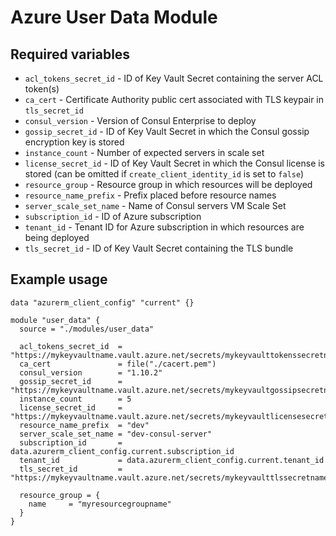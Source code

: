 # Azure User Data Module

## Required variables

* `acl_tokens_secret_id` - ID of Key Vault Secret containing the server ACL token(s)
* `ca_cert` - Certificate Authority public cert associated with TLS keypair in `tls_secret_id`
* `consul_version` - Version of Consul Enterprise to deploy
* `gossip_secret_id` - ID of Key Vault Secret in which the Consul gossip encryption key is stored
* `instance_count` - Number of expected servers in scale set
* `license_secret_id` - ID of Key Vault Secret in which the Consul license is stored (can be omitted if `create_client_identity_id` is set to `false`)
* `resource_group` - Resource group in which resources will be deployed
* `resource_name_prefix` - Prefix placed before resource names
* `server_scale_set_name` - Name of Consul servers VM Scale Set
* `subscription_id` - ID of Azure subscription
* `tenant_id` - Tenant ID for Azure subscription in which resources are being deployed
* `tls_secret_id` - ID of Key Vault Secret containing the TLS bundle

## Example usage

```hcl
data "azurerm_client_config" "current" {}

module "user_data" {
  source = "./modules/user_data"

  acl_tokens_secret_id  = "https://mykeyvaultname.vault.azure.net/secrets/mykeyvaulttokenssecretname/12ab12ab12ab12ab12ab12ab12ab12ab"
  ca_cert               = file("./cacert.pem")
  consul_version        = "1.10.2"
  gossip_secret_id      = "https://mykeyvaultname.vault.azure.net/secrets/mykeyvaultgossipsecretname/12ab12ab12ab12ab12ab12ab12ab12ab"
  instance_count        = 5
  license_secret_id     = "https://mykeyvaultname.vault.azure.net/secrets/mykeyvaultlicensesecretname/12ab12ab12ab12ab12ab12ab12ab12ab"
  resource_name_prefix  = "dev"
  server_scale_set_name = "dev-consul-server"
  subscription_id       = data.azurerm_client_config.current.subscription_id
  tenant_id             = data.azurerm_client_config.current.tenant_id
  tls_secret_id         = "https://mykeyvaultname.vault.azure.net/secrets/mykeyvaulttlssecretname/12ab12ab12ab12ab12ab12ab12ab12ab"

  resource_group = {
    name     = "myresourcegroupname"
  }
}
```
